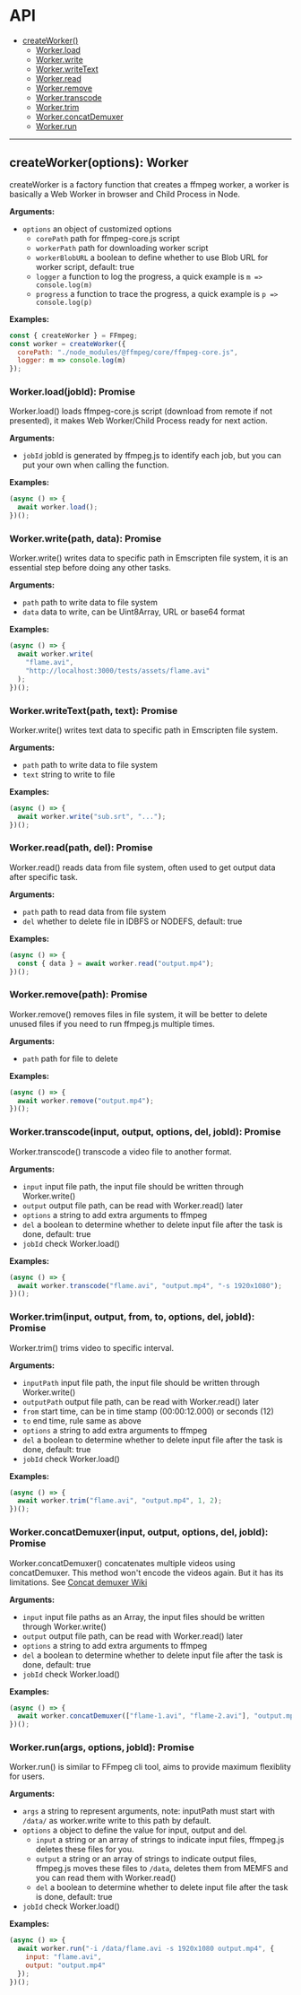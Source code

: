 # API

- [createWorker()](#create-worker)
  - [Worker.load](#worker-load)
  - [Worker.write](#worker-write)
  - [Worker.writeText](#worker-writeText)
  - [Worker.read](#worker-read)
  - [Worker.remove](#worker-remove)
  - [Worker.transcode](#worker-transcode)
  - [Worker.trim](#worker-trim)
  - [Worker.concatDemuxer](#worker-concatDemuxer)
  - [Worker.run](#worker-run)

---

<a name="create-worker"></a>

## createWorker(options): Worker

createWorker is a factory function that creates a ffmpeg worker, a worker is basically a Web Worker in browser and Child Process in Node.

**Arguments:**

- `options` an object of customized options
  - `corePath` path for ffmpeg-core.js script
  - `workerPath` path for downloading worker script
  - `workerBlobURL` a boolean to define whether to use Blob URL for worker script, default: true
  - `logger` a function to log the progress, a quick example is `m => console.log(m)`
  - `progress` a function to trace the progress, a quick example is `p => console.log(p)`

**Examples:**

```javascript
const { createWorker } = FFmpeg;
const worker = createWorker({
  corePath: "./node_modules/@ffmpeg/core/ffmpeg-core.js",
  logger: m => console.log(m)
});
```

<a name="worker-load"></a>

### Worker.load(jobId): Promise

Worker.load() loads ffmpeg-core.js script (download from remote if not presented), it makes Web Worker/Child Process ready for next action.

**Arguments:**

- `jobId` jobId is generated by ffmpeg.js to identify each job, but you can put your own when calling the function.

**Examples:**

```javascript
(async () => {
  await worker.load();
})();
```

<a name="worker-write"></a>

### Worker.write(path, data): Promise

Worker.write() writes data to specific path in Emscripten file system, it is an essential step before doing any other tasks.

**Arguments:**

- `path` path to write data to file system
- `data` data to write, can be Uint8Array, URL or base64 format

**Examples:**

```javascript
(async () => {
  await worker.write(
    "flame.avi",
    "http://localhost:3000/tests/assets/flame.avi"
  );
})();
```

<a name="worker-writeText"></a>

### Worker.writeText(path, text): Promise

Worker.write() writes text data to specific path in Emscripten file system.

**Arguments:**

- `path` path to write data to file system
- `text` string to write to file

**Examples:**

```javascript
(async () => {
  await worker.write("sub.srt", "...");
})();
```

<a name="worker-read"></a>

### Worker.read(path, del): Promise

Worker.read() reads data from file system, often used to get output data after specific task.

**Arguments:**

- `path` path to read data from file system
- `del` whether to delete file in IDBFS or NODEFS, default: true

**Examples:**

```javascript
(async () => {
  const { data } = await worker.read("output.mp4");
})();
```

<a name="worker-remove"></a>

### Worker.remove(path): Promise

Worker.remove() removes files in file system, it will be better to delete unused files if you need to run ffmpeg.js multiple times.

**Arguments:**

- `path` path for file to delete

**Examples:**

```javascript
(async () => {
  await worker.remove("output.mp4");
})();
```

<a name="worker-transcode"></a>

### Worker.transcode(input, output, options, del, jobId): Promise

Worker.transcode() transcode a video file to another format.

**Arguments:**

- `input` input file path, the input file should be written through Worker.write()
- `output` output file path, can be read with Worker.read() later
- `options` a string to add extra arguments to ffmpeg
- `del` a boolean to determine whether to delete input file after the task is done, default: true
- `jobId` check Worker.load()

**Examples:**

```javascript
(async () => {
  await worker.transcode("flame.avi", "output.mp4", "-s 1920x1080");
})();
```

<a name="worker-trim"></a>

### Worker.trim(input, output, from, to, options, del, jobId): Promise

Worker.trim() trims video to specific interval.

**Arguments:**

- `inputPath` input file path, the input file should be written through Worker.write()
- `outputPath` output file path, can be read with Worker.read() later
- `from` start time, can be in time stamp (00:00:12.000) or seconds (12)
- `to` end time, rule same as above
- `options` a string to add extra arguments to ffmpeg
- `del` a boolean to determine whether to delete input file after the task is done, default: true
- `jobId` check Worker.load()

**Examples:**

```javascript
(async () => {
  await worker.trim("flame.avi", "output.mp4", 1, 2);
})();
```

<a name="worker-concatDemuxer"></a>

### Worker.concatDemuxer(input, output, options, del, jobId): Promise

Worker.concatDemuxer() concatenates multiple videos using concatDemuxer. This method won't encode the videos again. But it has its limitations. See [Concat demuxer Wiki](https://trac.ffmpeg.org/wiki/Concatenate)

**Arguments:**

- `input` input file paths as an Array, the input files should be written through Worker.write()
- `output` output file path, can be read with Worker.read() later
- `options` a string to add extra arguments to ffmpeg
- `del` a boolean to determine whether to delete input file after the task is done, default: true
- `jobId` check Worker.load()

**Examples:**

```javascript
(async () => {
  await worker.concatDemuxer(["flame-1.avi", "flame-2.avi"], "output.mp4");
})();
```

<a name="worker-run"></a>

### Worker.run(args, options, jobId): Promise

Worker.run() is similar to FFmpeg cli tool, aims to provide maximum flexiblity for users.

**Arguments:**

- `args` a string to represent arguments, note: inputPath must start with `/data/` as worker.write write to this path by default.
- `options` a object to define the value for input, output and del.
  - `input` a string or an array of strings to indicate input files, ffmpeg.js deletes these files for you.
  - `output` a string or an array of strings to indicate output files, ffmpeg.js moves these files to `/data`, deletes them from MEMFS and you can read them with Worker.read()
  - `del` a boolean to determine whether to delete input file after the task is done, default: true
- `jobId` check Worker.load()

**Examples:**

```javascript
(async () => {
  await worker.run("-i /data/flame.avi -s 1920x1080 output.mp4", {
    input: "flame.avi",
    output: "output.mp4"
  });
})();
```
